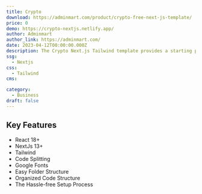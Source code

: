 ```yaml
---
title: Crypto
download: https://adminmart.com/product/crypto-free-next-js-template/
price: 0
demo: https://crypto-nextjs.netlify.app/
author: Adminmart
author_link: https://adminmart.com/
date: 2023-04-12T00:00:00.000Z
description: The Crypto Next.js Tailwind template provides a starting point for developers who want to build websites quickly and efficiently.
ssg:
  - Nextjs
css:
  - Tailwind
cms:

category:
  - Business
draft: false
---
```


## Key Features

- React 18+
- NextJs 13+
- Tailwind
- Code Splitting
- Google Fonts
- Easy Folder Structure
- Organized Code Structure
- The Hassle-free Setup Process
